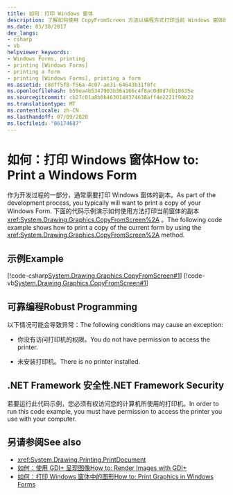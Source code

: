 ```yaml
---
title: 如何：打印 Windows 窗体
description: 了解如何使用 CopyFromScreen 方法以编程方式打印当前 Windows 窗体的副本。
ms.date: 03/30/2017
dev_langs:
- csharp
- vb
helpviewer_keywords:
- Windows Forms, printing
- printing [Windows Forms]
- printing a form
- printing [Windows Forms], printing a form
ms.assetid: c8dff5f8-f56a-4c07-ae31-64643b31f8fc
ms.openlocfilehash: b59ea4b5347903b36a166c4f8ac0d8d7db18635e
ms.sourcegitcommit: cb27c01a8b0b4630148374638aff4e2221f90b22
ms.translationtype: MT
ms.contentlocale: zh-CN
ms.lasthandoff: 07/09/2020
ms.locfileid: "86174687"
---
```

# <a name="how-to-print-a-windows-form"></a><span data-ttu-id="b7417-103">如何：打印 Windows 窗体</span><span class="sxs-lookup"><span data-stu-id="b7417-103">How to: Print a Windows Form</span></span>
<span data-ttu-id="b7417-104">作为开发过程的一部分，通常需要打印 Windows 窗体的副本。</span><span class="sxs-lookup"><span data-stu-id="b7417-104">As part of the development process, you typically will want to print a copy of your Windows Form.</span></span> <span data-ttu-id="b7417-105">下面的代码示例演示如何使用方法打印当前窗体的副本 <xref:System.Drawing.Graphics.CopyFromScreen%2A> 。</span><span class="sxs-lookup"><span data-stu-id="b7417-105">The following code example shows how to print a copy of the current form by using the <xref:System.Drawing.Graphics.CopyFromScreen%2A> method.</span></span>  
  
## <a name="example"></a><span data-ttu-id="b7417-106">示例</span><span class="sxs-lookup"><span data-stu-id="b7417-106">Example</span></span>  
 [!code-csharp[System.Drawing.Graphics.CopyFromScreen#1](~/samples/snippets/csharp/VS_Snippets_Winforms/System.Drawing.Graphics.CopyFromScreen/CS/Form1.cs#1)]
 [!code-vb[System.Drawing.Graphics.CopyFromScreen#1](~/samples/snippets/visualbasic/VS_Snippets_Winforms/System.Drawing.Graphics.CopyFromScreen/VB/Form1.vb#1)]  
  
## <a name="robust-programming"></a><span data-ttu-id="b7417-107">可靠编程</span><span class="sxs-lookup"><span data-stu-id="b7417-107">Robust Programming</span></span>  
 <span data-ttu-id="b7417-108">以下情况可能会导致异常：</span><span class="sxs-lookup"><span data-stu-id="b7417-108">The following conditions may cause an exception:</span></span>  
  
- <span data-ttu-id="b7417-109">你没有访问打印机的权限。</span><span class="sxs-lookup"><span data-stu-id="b7417-109">You do not have permission to access the printer.</span></span>  
  
- <span data-ttu-id="b7417-110">未安装打印机。</span><span class="sxs-lookup"><span data-stu-id="b7417-110">There is no printer installed.</span></span>  
  
## <a name="net-framework-security"></a><span data-ttu-id="b7417-111">.NET Framework 安全性</span><span class="sxs-lookup"><span data-stu-id="b7417-111">.NET Framework Security</span></span>  
 <span data-ttu-id="b7417-112">若要运行此代码示例，您必须有权访问您的计算机所使用的打印机。</span><span class="sxs-lookup"><span data-stu-id="b7417-112">In order to run this code example, you must have permission to access the printer you use with your computer.</span></span>  
  
## <a name="see-also"></a><span data-ttu-id="b7417-113">另请参阅</span><span class="sxs-lookup"><span data-stu-id="b7417-113">See also</span></span>

- <xref:System.Drawing.Printing.PrintDocument>
- [<span data-ttu-id="b7417-114">如何：使用 GDI+ 呈现图像</span><span class="sxs-lookup"><span data-stu-id="b7417-114">How to: Render Images with GDI+</span></span>](how-to-render-images-with-gdi.md)
- [<span data-ttu-id="b7417-115">如何：打印 Windows 窗体中的图形</span><span class="sxs-lookup"><span data-stu-id="b7417-115">How to: Print Graphics in Windows Forms</span></span>](how-to-print-graphics-in-windows-forms.md)
